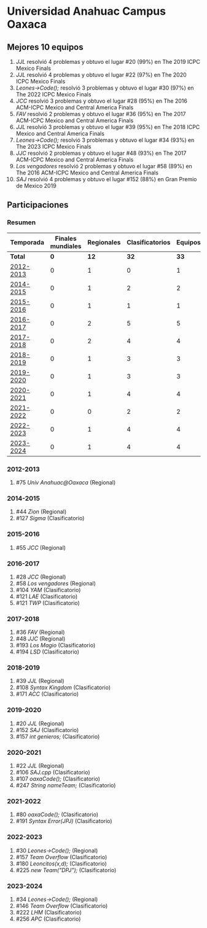 ---
---

# Universidad Anahuac Campus Oaxaca

## Mejores 10 equipos

1. _JJL_ resolvió 4 problemas y obtuvo el lugar #20 (99%) en The 2019 ICPC Mexico Finals
1. _JJL_ resolvió 4 problemas y obtuvo el lugar #22 (97%) en The 2020 ICPC Mexico Finals
1. _Leones->Code();_ resolvió 3 problemas y obtuvo el lugar #30 (97%) en The 2022 ICPC Mexico Finals
1. _JCC_ resolvió 3 problemas y obtuvo el lugar #28 (95%) en The 2016 ACM-ICPC Mexico and Central America Finals
1. _FAV_ resolvió 2 problemas y obtuvo el lugar #36 (95%) en The 2017 ACM-ICPC Mexico and Central America Finals
1. _JJL_ resolvió 3 problemas y obtuvo el lugar #39 (95%) en The 2018 ICPC Mexico and Central America Finals
1. _Leones->Code();_ resolvió 3 problemas y obtuvo el lugar #34 (93%) en The 2023 ICPC Mexico Finals
1. _JJC_ resolvió 2 problemas y obtuvo el lugar #48 (93%) en The 2017 ACM-ICPC Mexico and Central America Finals
1. _Los vengadores_ resolvió 2 problemas y obtuvo el lugar #58 (89%) en The 2016 ACM-ICPC Mexico and Central America Finals
1. _SAJ_ resolvió 4 problemas y obtuvo el lugar #152 (88%) en Gran Premio de Mexico 2019

## Participaciones

### Resumen

| Temporada | Finales mundiales | Regionales | Clasificatorios | Equipos |
| --- | --- | --- | --- | --- |
| **Total** | **0** | **12** | **32** | **33** |
| [2012-2013](#2012-2013) | 0 | 1 | 0 | 1 |
| [2014-2015](#2014-2015) | 0 | 1 | 2 | 2 |
| [2015-2016](#2015-2016) | 0 | 1 | 1 | 1 |
| [2016-2017](#2016-2017) | 0 | 2 | 5 | 5 |
| [2017-2018](#2017-2018) | 0 | 2 | 4 | 4 |
| [2018-2019](#2018-2019) | 0 | 1 | 3 | 3 |
| [2019-2020](#2019-2020) | 0 | 1 | 3 | 3 |
| [2020-2021](#2020-2021) | 0 | 1 | 4 | 4 |
| [2021-2022](#2021-2022) | 0 | 0 | 2 | 2 |
| [2022-2023](#2022-2023) | 0 | 1 | 4 | 4 |
| [2023-2024](#2023-2024) | 0 | 1 | 4 | 4 |

### 2012-2013

1. #75 _Univ Anahuac@Oaxaca_ (Regional)

### 2014-2015

1. #44 _Zion_ (Regional)
1. #127 _Sigma_ (Clasificatorio)

### 2015-2016

1. #55 _JCC_ (Regional)

### 2016-2017

1. #28 _JCC_ (Regional)
1. #58 _Los vengadores_ (Regional)
1. #104 _YAM_ (Clasificatorio)
1. #121 _LAE_ (Clasificatorio)
1. #121 _TWP_ (Clasificatorio)

### 2017-2018

1. #36 _FAV_ (Regional)
1. #48 _JJC_ (Regional)
1. #193 _Los Magio_ (Clasificatorio)
1. #194 _LSD_ (Clasificatorio)

### 2018-2019

1. #39 _JJL_ (Regional)
1. #108 _Syntax Kingdom_ (Clasificatorio)
1. #171 _ACC_ (Clasificatorio)

### 2019-2020

1. #20 _JJL_ (Regional)
1. #152 _SAJ_ (Clasificatorio)
1. #157 _int genieros;_ (Clasificatorio)

### 2020-2021

1. #22 _JJL_ (Regional)
1. #106 _SAJ.cpp_ (Clasificatorio)
1. #107 _oaxaCode();_ (Clasificatorio)
1. #247 _String nameTeam;_ (Clasificatorio)

### 2021-2022

1. #80 _oaxaCode();_ (Clasificatorio)
1. #191 _Syntax Error(JPJ)_ (Clasificatorio)

### 2022-2023

1. #30 _Leones->Code();_ (Regional)
1. #157 _Team Overflow_ (Clasificatorio)
1. #180 _Leoncitos(x,d);_ (Clasificatorio)
1. #225 _new Team("DPJ");_ (Clasificatorio)

### 2023-2024

1. #34 _Leones->Code();_ (Regional)
1. #146 _Team Overflow_ (Clasificatorio)
1. #222 _LHM_ (Clasificatorio)
1. #256 _APC_ (Clasificatorio)



